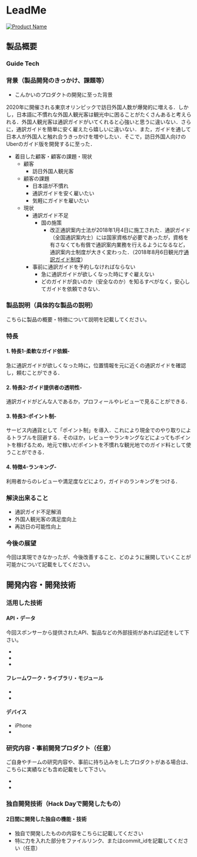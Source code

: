 # LeadMe

[![Product Name](image.png)](https://www.youtube.com/watch?v=G5rULR53uMk)

## 製品概要
### Guide Tech

### 背景（製品開発のきっかけ、課題等）
- こんかいのプロダクトの開発に至った背景

2020年に開催される東京オリンピックで訪日外国人数が爆発的に増える．しかし，日本語に不慣れな外国人観光客は観光中に困ることがたくさんあると考えられる．外国人観光客は通訳ガイドがいてくれると心強いと思うに違いない．さらに，通訳ガイドを簡単に安く雇えたら嬉しいに違いない．また，ガイドを通して日本人が外国人と触れ合うきっかけを増やしたい．そこで，訪日外国人向けのUberのガイド版を開発するに至った．
- 着目した顧客・顧客の課題・現状
  - 顧客
    - 訪日外国人観光客
  - 顧客の課題
    - 日本語が不慣れ
    - 通訳ガイドを安く雇いたい
    - 気軽にガイドを雇いたい
  - 現状
    - 通訳ガイド不足
      - 国の施策
        - 改正通訳案内士法が2018年1月4日に施工された．通訳ガイド（全国通訳案内士）には国家資格が必要であったが，資格を有さなくても有償で通訳案内業務を行えるようになるなど，通訳案内士制度が大きく変わった．（2018年8月6日観光庁[通訳ガイド制度](http://www.mlit.go.jp/kankocho/shisaku/kokusai/tsuyaku.html)）
    - 事前に通訳ガイドを予約しなければならない
      - 急に通訳ガイドが欲しくなった時にすぐ雇えない
      - どのガイドが良いのか（安全なのか）を知るすべがなく，安心してガイドを依頼できない．

### 製品説明（具体的な製品の説明）
こちらに製品の概要・特徴について説明を記載してください。

### 特長

#### 1. 特長1-柔軟なガイド依頼-
急に通訳ガイドが欲しくなった時に，位置情報を元に近くの通訳ガイドを確認し，頼むことができる．
#### 2. 特長2-ガイド提供者の透明性-
通訳ガイドがどんな人であるか，プロフィールやレビューで見ることができる．
#### 3. 特長3-ポイント制-
サービス内通貨として「ポイント制」を導入．これにより現金でのやり取りによるトラブルを回避する．そのほか，レビューやランキングなどによってもポイントを稼げるため，地元で稼いだポイントを不慣れな観光地でのガイド料として使うことができる．
#### 4. 特徴4-ランキング-
利用者からのレビューや満足度などにより，ガイドのランキングをつける．

### 解決出来ること
- 通訳ガイド不足解消
- 外国人観光客の満足度向上
- 再訪日の可能性向上

### 今後の展望
今回は実現できなかったが、今後改善すること、どのように展開していくことが可能かについて記載をしてください。


## 開発内容・開発技術
### 活用した技術
#### API・データ
今回スポンサーから提供されたAPI、製品などの外部技術があれば記述をして下さい。

* 
* 
* 

#### フレームワーク・ライブラリ・モジュール
* 
* 

#### デバイス
* iPhone
* 

### 研究内容・事前開発プロダクト（任意）
ご自身やチームの研究内容や、事前に持ち込みをしたプロダクトがある場合は、こちらに実績なども含め記載をして下さい。

* 
* 


### 独自開発技術（Hack Dayで開発したもの）
#### 2日間に開発した独自の機能・技術
* 独自で開発したものの内容をこちらに記載してください
* 特に力を入れた部分をファイルリンク、またはcommit_idを記載してください（任意）
